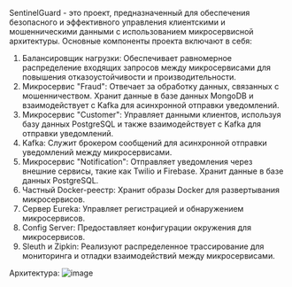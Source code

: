 SentinelGuard - это проект, предназначенный для обеспечения безопасного и эффективного управления клиентскими и мошенническими данными с использованием микросервисной архитектуры. Основные компоненты проекта включают в себя:

1. Балансировщик нагрузки: Обеспечивает равномерное распределение входящих запросов между микросервисами для повышения отказоустойчивости и производительности.
2. Микросервис "Fraud": Отвечает за обработку данных, связанных с мошенничеством. Хранит данные в базе данных MongoDB и взаимодействует с Kafka для асинхронной отправки уведомлений.
3. Микросервис "Customer": Управляет данными клиентов, используя базу данных PostgreSQL и также взаимодействует с Kafka для отправки уведомлений.
4. Kafka: Служит брокером сообщений для асинхронной отправки уведомлений между микросервисами.
5. Микросервис "Notification": Отправляет уведомления через внешние сервисы, такие как Twilio и Firebase. Хранит данные в базе данных PostgreSQL.
6. Частный Docker-реестр: Хранит образы Docker для развертывания микросервисов.
7. Сервер Eureka: Управляет регистрацией и обнаружением микросервисов.
8. Config Server: Предоставляет конфигурации окружения для микросервисов.
9. Sleuth и Zipkin: Реализуют распределенное трассирование для мониторинга и отладки взаимодействий между микросервисами.

Архитектура:
![image](https://github.com/AntonRudnikovskiy/SentinelGuard/assets/109467887/b9004141-9c5e-4284-9be9-93f9e524f1d2)
